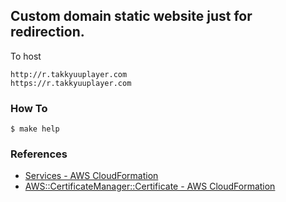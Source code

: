 ## Custom domain static website just for redirection.

To host

```
http://r.takkyuuplayer.com
https://r.takkyuuplayer.com
```

### How To

```
$ make help
```

### References

* [Services \- AWS CloudFormation](https://docs.aws.amazon.com/AWSCloudFormation/latest/UserGuide/sample-templates-services-us-west-2.html#w2ab2c23c48c13c33)
* [AWS::CertificateManager::Certificate \- AWS CloudFormation](https://docs.aws.amazon.com/AWSCloudFormation/latest/UserGuide/aws-resource-certificatemanager-certificate.html)
